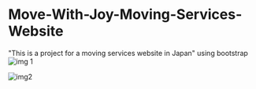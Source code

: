 # Move-With-Joy-Moving-Services-Website
"This is a project for a moving services website in Japan" using bootstrap
![img 1](https://github.com/bardack134/Move-With-Joy-Moving-Services-Website/assets/142977989/d55f03fd-60ae-4db9-859f-1045f1e1f66b)

![img2](https://github.com/bardack134/Move-With-Joy-Moving-Services-Website/assets/142977989/fa1c4826-50f7-43e3-9041-2cdc806bb5d8)

